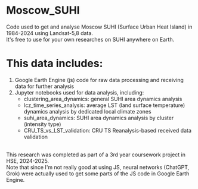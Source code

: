 # Moscow_SUHI
Code used to get and analyse Moscow SUHI (Surface Urban Heat Island) in 1984-2024 using Landsat-5,8 data.
<br>
It's free to use for your own researches on SUHI anywhere on Earth.

# This data includes:
1. Google Earth Engine (js) code for raw data processing and receiving data for further analysis
2. Jupyter notebooks used for data analysis, including:
   - clustering_area_dynamics: general SUHI area dynamics analysis
   - lcz_time_series_analysis: average LST (land surface temperature) dynamics analysis by dedicated local climate zones
   - suhi_area_dynamics: SUHI area dynamics analysis by cluster (intensity type)
   - CRU_TS_vs_LST_validation: CRU TS Reanalysis-based received data validation
<br>
This research was completed as part of a 3rd year coursework project in HSE, 2024-2025.
<br>
Note that since I'm not really good at using JS, neural networks (ChatGPT, Grok) were actually used to get some parts of the JS code in Google Earth Engine.
